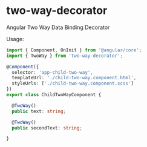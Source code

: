 # two-way-decorator
Angular Two Way Data Binding Decorator

Usage:

```typescript
import { Component, OnInit } from '@angular/core';
import { TwoWay } from 'two-way-decorator';

@Component({
  selector: 'app-child-two-way',
  templateUrl: './child-two-way.component.html',
  styleUrls: ['./child-two-way.component.scss']
})
export class ChildTwoWayComponent {

  @TwoWay()
  public text: string;

  @TwoWay()
  public secondText: string;

}
```